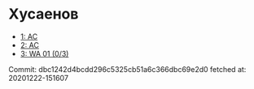 # Хусаенов
- [1: AC](1.md)
- [2: AC](2.md)
- [3: WA 01 (0/3)](3.md)

Commit: dbc1242d4bcdd296c5325cb51a6c366dbc69e2d0
 fetched at: 20201222-151607
